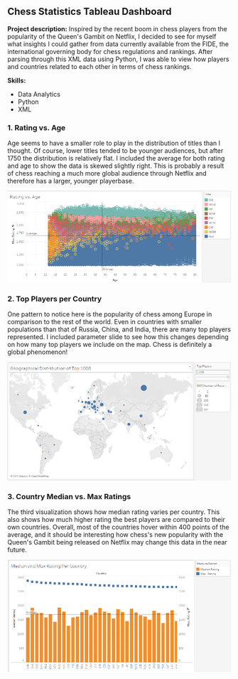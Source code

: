 ## Chess Statistics Tableau Dashboard

**Project description:** Inspired by the recent boom in chess players from the popularity of the Queen's Gambit on Netflix, I decided to see for myself what insights I could gather from data currently available from the FIDE, the international governing body for chess regulations and rankings. After parsing through this XML data using Python, I was able to view how players and countries related to each other in terms of chess rankings. 

**Skills:** 
* Data Analytics
* Python
* XML

### 1. Rating vs. Age

Age seems to have a smaller role to play in the distribution of titles than I thought. Of course, lower titles tended to be younger audiences, but after 1750 the distribution is relatively flat. I included the average for both rating and age to show the data is skewed slightly right. This is probably a result of chess reaching a much more global audience through Netflix and therefore has a larger, younger playerbase. 

<img src="images/rating_vs_age.PNG?raw=true"/>

### 2. Top Players per Country

One pattern to notice here is the popularity of chess among Europe in comparison to the rest of the world. Even in countries with smaller populations than that of Russia, China, and India, there are many top players represented. I included parameter slide to see how this changes depending on how many top players we include on the map. Chess is definitely a global phenomenon!

<img src="images/top_players_per_country.PNG?raw=true"/>

### 3. Country Median vs. Max Ratings

The third visualization shows how median rating varies per country. This also shows how much higher rating the best players are compared to their own countries. Overall, most of the countries hover within 400 points of the average, and it should be interesting how chess's new popularity with the Queen's Gambit being released on Netflix may change this data in the near future.

<img src="images/country_median_vs_max_ratings.PNG?raw=true"/>
